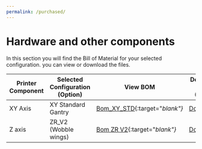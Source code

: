 ```yaml
---
permalink: /purchased/
---
```


# Hardware and other components

In this section you will find the Bill of Material for your selected configuration. you can view or download the files.

Printer Component|Selected Configuration (Option)|View BOM|Download BOM (Excel)
-----------------|-------------------------------|--------|--------------------
XY Axis|XY Standard Gantry|[Bom_XY_STD](/bom/BOM_XY_STD.htm){:target="_blank"}_|[Downloads](/bom/BOM_XY_STD.xlsx)
Z axis|ZR_V2 (Wobble wings)|[Bom ZR V2](/bom/BOM_ZR_V2.htm){:target="_blank"}_|[Download](/bom/BOM_ZR_V2.xlsx)

